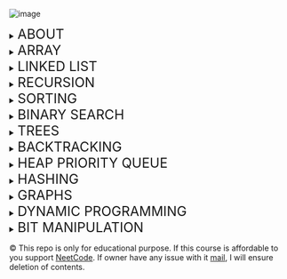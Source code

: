 ![image](https://skillsdynamix.com/wp-content/uploads/2020/06/Data-Structures-and-Algorithms.jpg)
<details>
<summary><h style="font-size: 24px;">ABOUT</h></summary>

### 1. [ABOUT](https://youtu.be/_PlH7QVEXYE)
</details>

<details>
<summary><h style="font-size: 24px;">ARRAY</h></summary>

### 2. [RAM](https://youtu.be/V_32g9YIfpI)
### 3. [STATIC ARRAY](https://youtu.be/YymFDvyqTNY)
### 4. [DYNAMIC ARRAY](https://youtu.be/RZ9m45HocxY)
### 5. [STACKS](https://youtu.be/BB5olS2Qcnc)
</details>

<details>
<summary><h style="font-size: 24px;">LINKED LIST</h></summary>

### 6. [SINGLY LINKED LISTS](https://youtu.be/fELvMfnF0II)
### 7. [DOUBLY LINKED LISTS](https://youtu.be/a1p-UHLJPzY)
### 8. [QUEUES](https://youtu.be/7ISXij3IcYY)
</details>

<details>
<summary><h style="font-size: 24px;">RECURSION</h></summary>

### 9. [FACTORIAL](https://youtu.be/r25eFDtrhCw)
### 10. [FIBONACCI](https://youtu.be/UKwlNDVcOF0)
</details>


<details>
<summary><h style="font-size: 24px;">SORTING</h></summary>

### 11. [INSERTION SORT](https://youtu.be/Dt-JqBzLejQ)
### 12. [MERGE SORT](https://youtu.be/hRhClo5bp7Y)
### 13. [QUICK SORT](https://youtu.be/OBzYsSwNto8)
### 14. [BUCKET SORT](https://youtu.be/qEBF1mmJLwY)
</details>

<details>
<summary><h style="font-size: 24px;">BINARY SEARCH</h></summary>

### 15. [SEARCH ARRAY](https://youtu.be/b0CtAPJ55hw)
### 16. [SEARCH RANGE](https://youtu.be/65PpEB1WBpQ)
</details>

<details>
<summary><h style="font-size: 24px;">TREES</h></summary>

### 17. [BINARY TREE](https://youtu.be/18qCGZgxM-Q)
### 18. [BINARY SEARCH TREE](https://youtu.be/TfP8mtSoLug)
### 19. [BST INSERT AND REMOVE](https://youtu.be/2qhQZZyGx9A)
### 20. [DEPTH FIRST SEARCH](https://youtu.be/IjORWH1HKSE)
### 21. [BREADTH FIRSH SEARCH](https://youtu.be/kwye4SfyYmU)
### 22. [BST SETS AND MAPS](https://youtu.be/DUO-xnZSUw4)
</details>

<details>
<summary><h style="font-size: 24px;">BACKTRACKING</h></summary>

### 23. [TREE MAZE](https://youtu.be/FV7viqtoNws)
</details>

<details>
<summary><h style="font-size: 24px;">HEAP PRIORITY QUEUE</h></summary>

### 24. [HEAP PROPERTIES](https://youtu.be/dzNjHMYkJQY)
### 25. [PUSH AND POP](https://youtu.be/r4QPXDFoYyE)
### 26. [ HEAPIFY](https://youtu.be/rr76kiZZfI8)
</details>

<details>
<summary><h style="font-size: 24px;">HASHING</h></summary>

### 27. [HASH USAGE](https://youtu.be/loyUC55K5kg)
### 28. [HASH IMPLEMENTATION](https://youtu.be/4LS16XRP-8Q)
### 29. [INTRO TO GRAPHS](https://youtu.be/KdXikRctuMs)
</details>

<details>
<summary><h style="font-size: 24px;">GRAPHS</h></summary>

### 30. [MATRIX DFS](https://youtu.be/WW5gf4s1Dso)
### 31. [MATRIX BFS](https://youtu.be/03iWb6yxUPQ)
### 32. [ADJACENCY LIST](https://youtu.be/CdMuuYK87Do)
</details>

<details>
<summary><h style="font-size: 24px;">DYNAMIC PROGRAMMING</h></summary>

### 33. [1-DIMENSION DP](https://youtu.be/xvfhFE-Anzc)
### 34. [2-DIMENSION DP](https://youtu.be/Y9HjvkT-smI)
</details>

<details>
<summary><h style="font-size: 24px;">BIT MANIPULATION</h></summary>

### 35. [BIT OPERATOR](https://youtu.be/LS0bXfj-mXE)
</details>

© This repo is only for educational purpose. If this course is affordable to you support [NeetCode](https://neetcode.io/pro).
If owner have any issue with it [mail](victor.myid@gmail.com), I will ensure deletion of contents.